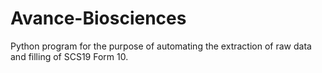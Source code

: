 # Avance-Biosciences
Python program for the purpose of automating the extraction of raw data and filling of SCS19 Form 10.
